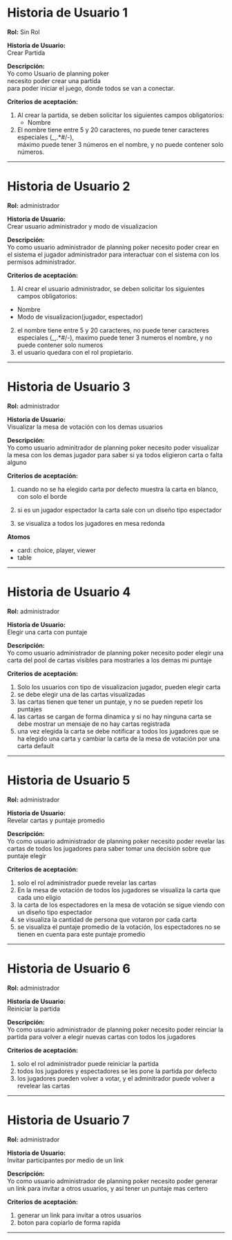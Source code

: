 # Historia de Usuario 1

**Rol:** Sin Rol

**Historia de Usuario:**  
Crear Partida

**Descripción:**  
Yo como Usuario de planning poker  
necesito poder crear una partida  
para poder iniciar el juego, donde todos se van a conectar.

**Criterios de aceptación:**

1. Al crear la partida, se deben solicitar los siguientes campos obligatorios:
   - Nombre
2. El nombre tiene entre 5 y 20 caracteres, no puede tener caracteres especiales (\_,.\*#/-),  
   máximo puede tener 3 números en el nombre, y no puede contener solo números.

---

# Historia de Usuario 2

**Rol:** administrador

**Historia de Usuario:**  
Crear usuario administrador y modo de visualizacion

**Descripción:**  
Yo como usuario administrador de planning poker
necesito poder crear en el sistema el jugador administrador
para interactuar con el sistema con los permisos administrador.

**Criterios de aceptación:**

1. Al crear el usuario administrador, se deben solicitar los siguientes campos obligatorios:

- Nombre
- Modo de visualizacion(jugador, espectador)

2. el nombre tiene entre 5 y 20 caracteres, no puede tener caracteres especiales (\_,.\*#/-), maximo puede tener 3 numeros el nombre, y no puede contener solo numeros
3. el usuario quedara con el rol propietario.

---

# Historia de Usuario 3

**Rol:** administrador

**Historia de Usuario:**  
Visualizar la mesa de votación con los demas usuarios

**Descripción:**  
Yo como usuario adminitrador de planning poker
necesito poder visualizar la mesa con los demas jugador
para saber si ya todos eligieron carta o falta alguno

**Criterios de aceptación:**

1. cuando no se ha elegido carta por defecto muestra la carta en blanco, con solo el borde

2. si es un jugador espectador la carta sale con un diseño tipo espectador

3. se visualiza a todos los jugadores en mesa redonda

**Atomos**

- card: choice, player, viewer
- table

---

# Historia de Usuario 4

**Rol:** administrador

**Historia de Usuario:**  
Elegir una carta con puntaje

**Descripción:**  
Yo como usuario administrador de planning poker
necesito poder elegir una carta del pool de cartas visibles
para mostrarles a los demas mi puntaje

**Criterios de aceptación:**

1. Solo los usuarios con tipo de visualizacion jugador, pueden elegir carta
2. se debe elegir una de las cartas visualizadas
3. las cartas tienen que tener un puntaje, y no se pueden repetir los puntajes
4. las cartas se cargan de forma dinamica y si no hay ninguna carta se debe mostrar un mensaje de no hay cartas registrada
5. una vez elegida la carta se debe notificar a todos los jugadores que se ha elegido una carta y cambiar la carta de la mesa de votación por una carta default

---

# Historia de Usuario 5

**Rol:** administrador

**Historia de Usuario:**  
Revelar cartas y puntaje promedio

**Descripción:**  
Yo como usuario administrador de planning poker
necesito poder revelar las cartas de todos los jugadores
para saber tomar una decisión sobre que puntaje elegir

**Criterios de aceptación:**

1. solo el rol administrador puede revelar las cartas
2. En la mesa de votación de todos los jugadores se visualiza la carta que cada uno eligio
3. la carta de los espectadores en la mesa de votación se sigue viendo con un diseño tipo espectador
4. se visualiza la cantidad de persona que votaron por cada carta
5. se visualiza el puntaje promedio de la votación, los espectadores no se tienen en cuenta para este puntaje promedio

---

# Historia de Usuario 6

**Rol:** administrador

**Historia de Usuario:**  
Reiniciar la partida

**Descripción:**  
Yo como usuario administrador de planning poker
necesito poder reinciar la partida
para volver a elegir nuevas cartas con todos los jugadores

**Criterios de aceptación:**

1. solo el rol administrador puede reiniciar la partida
2. todos los jugadores y espectadores se les pone la partida por defecto
3. los jugadores pueden volver a votar, y el adminitrador puede volver a revelear las cartas

---

# Historia de Usuario 7

**Rol:** administrador

**Historia de Usuario:**  
Invitar participantes por medio de un link

**Descripción:**  
Yo como usuario administrador de planning poker
necesito poder generar un link
para invitar a otros usuarios, y asi tener un puntaje mas certero

**Criterios de aceptación:**

1. generar un link para invitar a otros usuarios
2. boton para copiarlo de forma rapida

---
